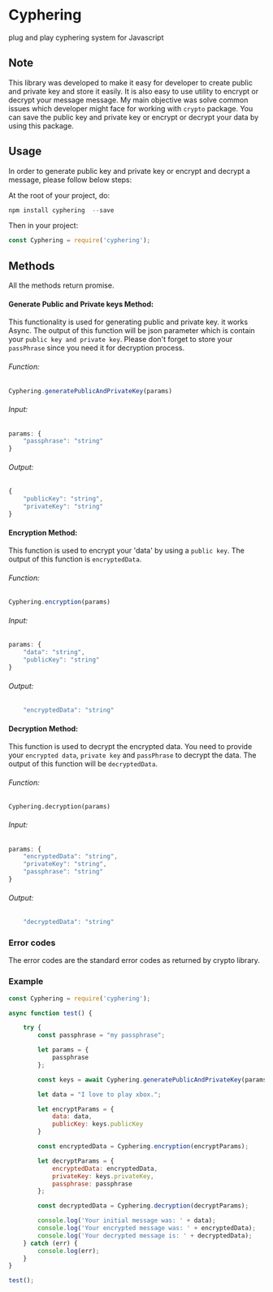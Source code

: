 # Cyphering

plug and play cyphering system for Javascript

## Note

This library was developed to make it easy for developer to create public and private key and store it easily. It is also easy to use utility to encrypt or decrypt your message message. My main objective was solve common issues which developer might face for working with `crypto` package. You can save the public key and private key or encrypt or decrypt your data by using this package. 

## Usage

In order to generate public key and private key or encrypt and decrypt a message, please follow below steps:

At the root of your project, do:

```javascript
npm install cyphering  --save
```

Then in your project:

```javascript
const Cyphering = require('cyphering');
```

## Methods

All the methods return promise.

#### Generate Public and Private keys Method:

This functionality is used for generating public and private key. it works Async. The output of this function will be json parameter which is contain your `public key and private key`. Please don't forget to store your `passPhrase` since you need it for decryption process.

###### Function:
```javascript
Cyphering.generatePublicAndPrivateKey(params)
```
###### Input:
```javascript
params: {
    "passphrase": "string"
}
````
###### Output:
```javascript
{
    "publicKey": "string",
    "privateKey": "string"
}
````

#### Encryption Method:
This function is used to encrypt your 'data' by using a `public key`.  The output of this function is `encryptedData`.

###### Function:
```javascript
Cyphering.encryption(params)
```
###### Input:
```javascript
params: {
    "data": "string",
    "publicKey": "string"
}
````
###### Output:
```javascript
    "encryptedData": "string"
````
#### Decryption Method:
This function is used to decrypt the encrypted data. You need to provide your `encrypted data`, `private key` and `passPhrase` to decrypt the data. The output of this function will be `decryptedData`. 

###### Function:
```
Cyphering.decryption(params)
```
###### Input:
```javascript
params: {
    "encryptedData": "string",
    "privateKey": "string",
    "passphrase": "string"
}
````
###### Output:
```javascript
    "decryptedData": "string"    
````


### Error codes
The error codes are the standard error codes as returned by crypto library.

### Example

```javascript
const Cyphering = require('cyphering');

async function test() {

    try {
        const passphrase = "my passphrase";

        let params = {
            passphrase
        };

        const keys = await Cyphering.generatePublicAndPrivateKey(params);

        let data = "I love to play xbox.";

        let encryptParams = {
            data: data,
            publicKey: keys.publicKey
        }

        const encryptedData = Cyphering.encryption(encryptParams);

        let decryptParams = {
            encryptedData: encryptedData,
            privateKey: keys.privateKey,
            passphrase: passphrase
        };

        const decryptedData = Cyphering.decryption(decryptParams);

        console.log('Your initial message was: ' + data);
        console.log('Your encrypted message was: ' + encryptedData);
        console.log('Your decrypted message is: ' + decryptedData);
    } catch (err) {
        console.log(err);
    }
}

test();


```